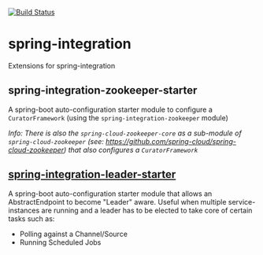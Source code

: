 [![Build Status](https://travis-ci.org/mimacom/spring-integration.svg?branch=master)](https://travis-ci.org/mimacom/spring-integration)

# spring-integration
Extensions for spring-integration

## spring-integration-zookeeper-starter
A spring-boot auto-configuration starter module to configure a `CuratorFramework` (using the `spring-integration-zookeeper` module)

_Info: There is also the `spring-cloud-zookeeper-core` as a sub-module of `spring-cloud-zookeeper` (see: https://github.com/spring-cloud/spring-cloud-zookeeper)
that also configures a `CuratorFramework`_

## [spring-integration-leader-starter](https://github.com/mimacom/spring-integration/wiki/spring-integration-leader-starter)
A spring-boot auto-configuration starter module that allows an AbstractEndpoint to become "Leader" aware.
Useful when multiple service-instances are running and a leader has to be elected to take core of certain tasks such as:
 * Polling against a Channel/Source
 * Running Scheduled Jobs

